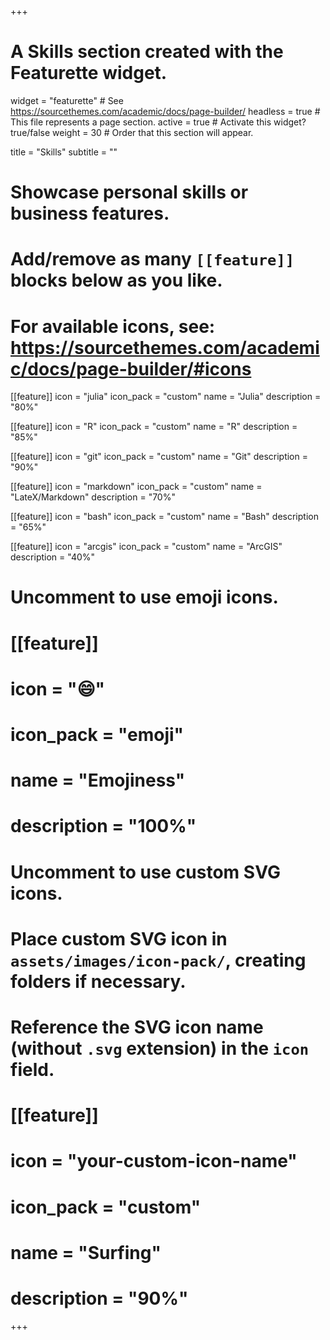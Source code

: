 +++
# A Skills section created with the Featurette widget.
widget = "featurette"  # See https://sourcethemes.com/academic/docs/page-builder/
headless = true  # This file represents a page section.
active = true  # Activate this widget? true/false
weight = 30  # Order that this section will appear.

title = "Skills"
subtitle = ""

# Showcase personal skills or business features.
#
# Add/remove as many `[[feature]]` blocks below as you like.
#
# For available icons, see: https://sourcethemes.com/academic/docs/page-builder/#icons

[[feature]]
  icon = "julia"
  icon_pack = "custom"
  name = "Julia"
  description = "80%"

[[feature]]
  icon = "R"
  icon_pack = "custom"
  name = "R"
  description = "85%"  

[[feature]]
  icon = "git"
  icon_pack = "custom"
  name = "Git"
  description = "90%"  

[[feature]]
  icon = "markdown"
  icon_pack = "custom"
  name = "LateX/Markdown"
  description = "70%"

[[feature]]
  icon = "bash"
  icon_pack = "custom"
  name = "Bash"
  description = "65%"  

[[feature]]
  icon = "arcgis"
  icon_pack = "custom"
  name = "ArcGIS"
  description = "40%"


# Uncomment to use emoji icons.
# [[feature]]
#  icon = ":smile:"
#  icon_pack = "emoji"
#  name = "Emojiness"
#  description = "100%"  

# Uncomment to use custom SVG icons.
# Place custom SVG icon in `assets/images/icon-pack/`, creating folders if necessary.
# Reference the SVG icon name (without `.svg` extension) in the `icon` field.
# [[feature]]
#  icon = "your-custom-icon-name"
#  icon_pack = "custom"
#  name = "Surfing"
#  description = "90%"

+++
